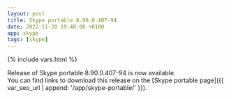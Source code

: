 ```yaml
---
layout: post
title: Skype portable 8.90.0.407-94
date: 2022-11-20 19:48:00 +0100
app: skype
tags: [skype]
---
```

{% include vars.html %}

Release of Skype portable 8.90.0.407-94 is now available.<br />
You can find links to download this release on the [Skype portable page]({{ var_seo_url | append: '/app/skype-portable/' }}).
